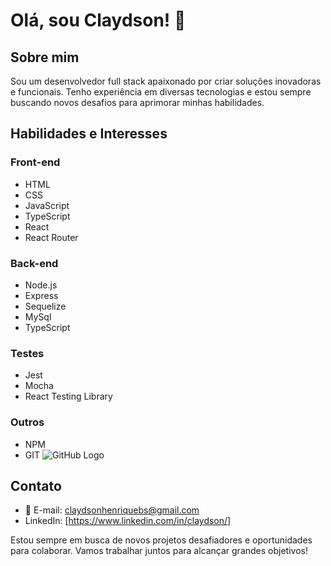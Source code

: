# Olá, sou Claydson! 👋

## Sobre mim

Sou um desenvolvedor full stack apaixonado por criar soluções inovadoras e funcionais.
Tenho experiência em diversas tecnologias e estou sempre buscando novos desafios para aprimorar minhas habilidades.

## Habilidades e Interesses

### Front-end

- HTML
- CSS
- JavaScript
- TypeScript
- React
- React Router

### Back-end

- Node.js
- Express
- Sequelize
- MySql
- TypeScript

### Testes

- Jest
- Mocha
- React Testing Library

### Outros

- NPM
- GIT
![GitHub Logo](https://github.githubassets.com/images/modules/logos_page/GitHub-Mark.png) 


## Contato

- 📧 E-mail: claydsonhenriquebs@gmail.com
- LinkedIn: [https://www.linkedin.com/in/claydson/]

Estou sempre em busca de novos projetos desafiadores e oportunidades para colaborar. Vamos trabalhar juntos para alcançar grandes objetivos!
